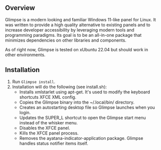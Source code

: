 ## Overview

Glimpse is a modern looking and familiar Windows 11-like panel for Linux.  It was written to provide a high quality alternative to existing panels and to increase developer accessibility by leveraging modern tools and programming paradigms.  Its goal is to be an all-in-one package that minimizes dependencies on other libraries and components.

As of right now, Glimpse is tested on xUbuntu 22.04 but should work in other environments.

## Installation

1. Run ```Glimpse install```.
2. Installation will do the following (see install.sh):
   * Installs xmlstarlet using apt-get.  It's used to modify the keyboard shortcuts XFCE XML config.
   * Copies the Glimpse binary into the ~/.local/bin/ directory.
   * Creates an autostarting desktop file so Glimpse launches when you login.
   * Updates the SUPER_L shortcut to open the Glimpse start menu instead of the whisker menu.
   * Disables the XFCE panel.
   * Kills the XFCE panel process.
   * Removes the ayatana-indicator-application package.  Glimpse handles status notifier items itself.

